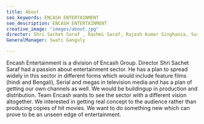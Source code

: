 ```yaml
---
title: About
seo_keywords: ENCASH ENTERTAINMENT
seo_description: ENCASH ENTERTAINMENT
creative_image: "images/about.jpg"
director: Shri Sachet Saraf , Rashmi Saraf, Rajesh Kumar Singhania, Surendra Kumar Sethia
GeneralManager: Swati Ganguly

---
```


Encash Entertainment is a division of Encash Group. Director Shri Sachet Saraf had a passion about entertainment sector. He has a plan to spread widely in this sector in different forms which would include feature films (hindi and Bengali), Serial and megas in television media and has a plan of getting our own channels as well. We would be buildingup in production and distribution. Team Encash wants to see the sector with a different vision altogether. We interested in getting real concept to the audience rather than producing copies of hit movies. We want to do something new which can prove to be an unseen edge of entertainment.